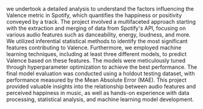 we undertook a detailed analysis to understand the factors influencing the Valence metric in Spotify, which quantifies the happiness or positivity conveyed by a track. The project involved a multifaceted approach starting with the extraction and merging of data from Spotify's API, focusing on various audio features such as danceability, energy, loudness, and more. We utilized inferential statistical methods to identify the most significant features contributing to Valence. Furthermore, we employed machine learning techniques, including at least three different models, to predict Valence based on these features. The models were meticulously tuned through hyperparameter optimization to achieve the best performance. The final model evaluation was conducted using a holdout testing dataset, with performance measured by the Mean Absolute Error (MAE). This project provided valuable insights into the relationship between audio features and perceived happiness in music, as well as hands-on experience with data processing, statistical analysis, and machine learning model development.

